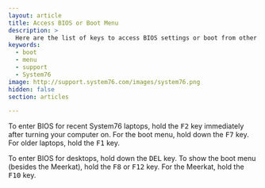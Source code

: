 ```yaml
---
layout: article
title: Access BIOS or Boot Menu
description: >
  Here are the list of keys to access BIOS settings or boot from other media.
keywords:
  - boot
  - menu
  - support
  - System76
image: http://support.system76.com/images/system76.png
hidden: false
section: articles

---
```


To enter BIOS for recent System76 laptops, hold the <kbd>F2</kbd> key immediately after turning your computer on.  For the boot menu, hold down the <kbd>F7</kbd> key.  For older laptops, hold the <kbd>F1</kbd> key.

To enter BIOS for desktops, hold down the <kbd>DEL</kbd> key.  To show the boot menu (besides the Meerkat), hold the <kbd>F8</kbd> or <kbd>F12</kbd> key. For the Meerkat, hold the <kbd>F10</kbd> key.
